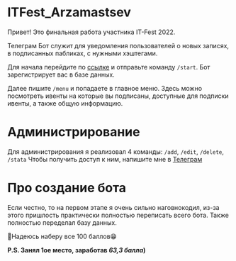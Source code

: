 # ITFest_Arzamastsev
Привет! Это финальная работа участника IT-Fest 2022.

Телеграм Бот служит для уведомления пользователей о новых записях, в подписанных пабликах, с нужными хэштегами.

Для начала перейдите по [ссылке](https://t.me/NewEventNotificationsBot) и отправьте команду `/start`. Бот зарегистрирует вас в базе данных.

 Далее пишите `/menu` и попадаете в главное меню. Здесь можно посмотреть ивенты на которые вы подписаны, доступные для подписки ивенты, а также общую информацию.

 
 # Администрирование
 Для администрирования я реализовал 4 команды: `/add`, `/edit`, `/delete`, `/stata`
 Чтобы получить доступ к ним, напишите мне в [Телеграм](https://t.me/kirillarz)
 
 
 # Про создание бота
 Если честно, то на первом этапе я очень сильно наговнокодил, из-за этого пришлость практически полностью переписать всего бота. Также полностью переделал базу данных.
 
 
 
 
 🤞Надеюсь наберу все 100 баллов😁
 
**P.S. Занял 1ое место, заработав *63,3 балла*)**
